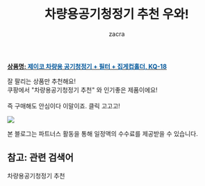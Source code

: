 ﻿---
layout: post
title:  "차량용공기청정기 추천 우와!"
author: zacra
categories: [ 아이템 ]
tags: [차량용공기청정기 추천]
image: https://static.coupangcdn.com/image/retail/images/2020/03/09/16/5/150a9164-89b8-40df-ac3c-adca509fb909.jpg 
description: "쿠팡에서 차량용공기청정기 추천 관련 상품으로 가장 잘팔리는 제품 중 하나라는 사실!!."
rating: 4.5
---

<a href="https://link.coupang.com/re/AFFSDP?lptag=AF8407795&pageKey=1329779309&itemId=2353663049&vendorItemId=70350142634&traceid=V0-153-c0344ab36211143e"><b>상품명: <font color='#01579B'>제이코 차량용 공기청정기 + 필터 + 집게컵홀더, KQ-18</font></b></a>

잘 팔리는 상품만 추천해요!<br/>
쿠팡에서 "차량용공기청정기 추천" 와 인기좋은 제품이에요!<br/><br/>
즉 구매해도 안심이다 이말이죠. 클릭 고고고! <br/>



<a href="https://link.coupang.com/re/AFFSDP?lptag=AF8407795&pageKey=1329779309&itemId=2353663049&vendorItemId=70350142634&traceid=V0-153-c0344ab36211143e"><img src="https://thumbnail7.coupangcdn.com/thumbnails/remote/q89/image/retail/images/2020/03/09/16/0/dfab1844-675f-46a6-9446-e34c2eb4e72f.jpg"></a> 

본 블로그는 파트너스 활동을 통해 일정액의 수수료를 제공받을 수 있습니다.

## 참고: 관련 검색어    
차량용공기청정기 추천